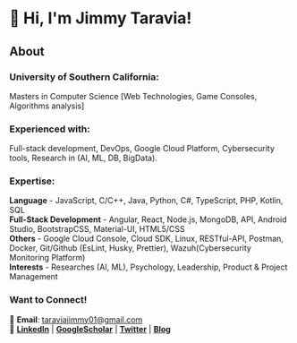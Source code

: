 # 👋 Hi, I'm Jimmy Taravia!  

## About
### **University of Southern California**: <br>
  Masters in Computer Science [Web Technologies, Game Consoles, Algorithms analysis]  <br>
### **Experienced with**: <br> 
  Full-stack development, DevOps, Google Cloud Platform, Cybersecurity tools, Research in (AI, ML, DB, BigData).  <br>

### **Expertise**: 
 **Language** - JavaScript, C/C++, Java, Python, C#, TypeScript, PHP, Kotlin, SQL <br>
 **Full-Stack Development** - Angular, React, Node.js, MongoDB, API, Android Studio, BootstrapCSS, Material-UI, HTML5/CSS <br>
 **Others** - Google Cloud Console, Cloud SDK,  Linux, RESTful-API, Postman, Docker, Git/Github (EsLint, Husky, Prettier), Wazuh(Cybersecurity Monitoring Platform) <br>
 **Interests** - Researches (AI, ML), Psychology, Leadership, Product & Project Management  <br>

### Want to Connect!  
📧 **Email**: taraviajimmy01@gmail.com  
🔗 [**LinkedIn**](https://linkedin.com/in/jimmytaravia) | [**GoogleScholar**](https://scholar.google.com/citations?user=A8rhmZ4AAAAJ&hl=en) | [**Twitter**](https://x.com/Jimee_himself) | [**Blog**](https://get-rid-of-bullshit.blogspot.com)  


